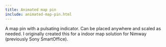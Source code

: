 ```yaml
---
title: Animated map pin
include: animated-map-pin.html
---
```


A map pin with a pulsating indicator. Can be placed anywhere and scaled as
needed. I originally created this for a indoor map solution for Nimway
(previously Sony SmartOffice).
